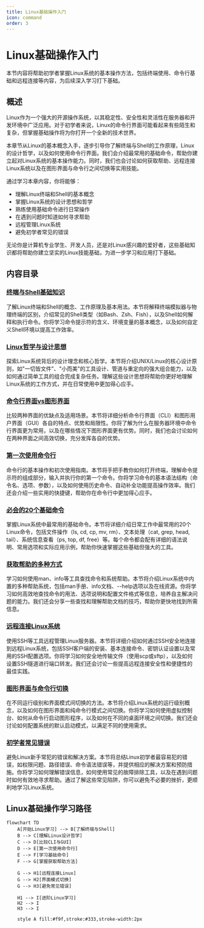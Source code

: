 ```yaml
---
title: Linux基础操作入门
icon: command
order: 3
---
```


# Linux基础操作入门

本节内容将帮助初学者掌握Linux系统的基本操作方法，包括终端使用、命令行基础和远程连接等内容，为后续深入学习打下基础。

## 概述

Linux作为一个强大的开源操作系统，以其稳定性、安全性和灵活性在服务器和开发环境中广泛应用。对于初学者来说，Linux的命令行界面可能看起来有些陌生和复杂，但掌握基础操作将为你打开一个全新的技术世界。

本章节从Linux的基本概念入手，逐步引导你了解终端与Shell的工作原理，Linux的设计哲学，以及如何使用命令行界面。我们会介绍最常用的基础命令，帮助你建立起对Linux系统的基本操作能力。同时，我们也会讨论如何获取帮助、远程连接Linux系统以及在图形界面与命令行之间切换等实用技能。

通过学习本章内容，你将能够：
- 理解Linux终端和Shell的基本概念
- 掌握Linux系统的设计思想和哲学
- 熟练使用基础命令进行日常操作
- 在遇到问题时知道如何寻求帮助
- 远程管理Linux系统
- 避免初学者常见的错误

无论你是计算机专业学生、开发人员，还是对Linux感兴趣的爱好者，这些基础知识都将帮助你建立坚实的Linux技能基础，为进一步学习和应用打下基础。

## 内容目录

### [终端与Shell基础知识](./01-终端与Shell基础知识.md)

了解Linux终端和Shell的概念、工作原理及基本用法。本节将解释终端模拟器与物理终端的区别，介绍常见的Shell类型（如Bash、Zsh、Fish），以及Shell如何解释和执行命令。你将学习命令提示符的含义、环境变量的基本概念，以及如何自定义Shell环境以提高工作效率。

### [Linux哲学与设计思想](./02-Linux哲学与设计思想.md)

探索Linux系统背后的设计理念和核心哲学。本节将介绍UNIX/Linux的核心设计原则，如"一切皆文件"、"小而美"的工具设计、管道与重定向的强大组合能力，以及如何通过简单工具的组合完成复杂任务。理解这些设计思想将帮助你更好地理解Linux系统的工作方式，并在日常使用中更加得心应手。

### [命令行界面vs图形界面](./03-命令行界面vs图形界面.md)

比较两种界面的优缺点及适用场景。本节将详细分析命令行界面（CLI）和图形用户界面（GUI）各自的特点、优势和局限性。你将了解为什么在服务器环境中命令行界面更为常用，以及在哪些情况下图形界面更有优势。同时，我们也会讨论如何在两种界面之间高效切换，充分发挥各自的优势。

### [第一次使用命令行](./04-第一次使用命令行.md)

命令行的基本操作和初次使用指南。本节将手把手教你如何打开终端，理解命令提示符的组成部分，输入并执行你的第一个命令。你将学习命令的基本语法结构（命令名、选项、参数），以及如何使用历史命令、自动补全功能提高操作效率。我们还会介绍一些实用的快捷键，帮助你在命令行中更加得心应手。

### [必会的20个基础命令](./05-必会的20个基础命令.md)

掌握Linux系统中最常用的基础命令。本节将详细介绍日常工作中最常用的20个Linux命令，包括文件操作（ls, cd, cp, mv, rm）、文本处理（cat, grep, head, tail）、系统信息查看（ps, top, df, free）等。每个命令都会配有详细的语法说明、常用选项和实际应用示例，帮助你快速掌握这些基础但强大的工具。

### [获取帮助的多种方式](./06-获取帮助的多种方式.md)

学习如何使用man、info等工具查找命令和系统帮助。本节将介绍Linux系统中内置的多种帮助系统，包括man手册、info文档、--help选项以及在线资源。你将学习如何高效地查找命令的用法、选项说明和配置文件格式等信息，培养自主解决问题的能力。我们还会分享一些查找和理解帮助文档的技巧，帮助你更快地找到所需信息。

### [远程连接Linux系统](./07-远程连接Linux系统.md)

使用SSH等工具远程管理Linux服务器。本节将详细介绍如何通过SSH安全地连接到远程Linux系统，包括SSH客户端的安装、基本连接命令、密钥认证设置以及常用的SSH配置选项。你将学习如何安全地传输文件（使用scp或sftp），以及如何设置SSH隧道进行端口转发。我们还会讨论一些提高远程连接安全性和便捷性的最佳实践。

### [图形界面与命令行切换](./08-图形界面与命令行切换.md)

在不同运行级别和界面模式间切换的方法。本节将介绍Linux系统的运行级别概念，以及如何在图形界面和纯命令行模式之间切换。你将学习如何使用虚拟控制台、如何从命令行启动图形程序，以及如何在不同的桌面环境之间切换。我们还会讨论如何配置系统的默认启动模式，以满足不同的使用需求。

### [初学者常见错误](./09-初学者常见错误.md)

避免Linux新手常犯的错误和解决方案。本节将总结Linux初学者最容易犯的错误，如权限问题、路径错误、命令语法错误等，并提供相应的解决方案和预防措施。你将学习如何理解错误信息，如何使用常见的故障排除工具，以及在遇到问题时如何有效地寻求帮助。通过了解这些常见陷阱，你可以避免不必要的挫折，更顺利地学习Linux系统。

## Linux基础操作学习路径

```mermaid
flowchart TD
    A[开始Linux学习] --> B[了解终端与Shell]
    B --> C[理解Linux设计哲学]
    C --> D[比较CLI与GUI]
    D --> E[第一次使用命令行]
    E --> F[学习基础命令]
    F --> G[掌握获取帮助方法]
    
    G --> H1[远程连接Linux]
    G --> H2[界面模式切换]
    G --> H3[避免常见错误]
    
    H1 --> I[进阶Linux学习]
    H2 --> I
    H3 --> I
    
    style A fill:#f9f,stroke:#333,stroke-width:2px